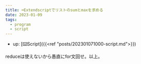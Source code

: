```yaml
---
title: ⌨️Extendscriptでリストのsumとmaxを求める
date: 2023-01-09
tags:
  - program
  - script
---
```


- up: [⌨️Script]({{<ref "posts/202301071000-script.md">}})

reduceは使えないから愚直にfor文回せ。以上。